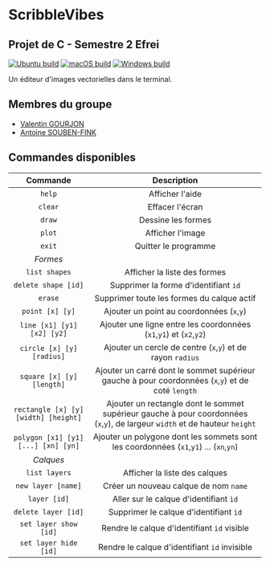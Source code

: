 # ScribbleVibes
## Projet de C - Semestre 2 Efrei

[![Ubuntu build](https://github.com/DocSystem/ScribbleVibes/actions/workflows/cmake-ubuntu.yml/badge.svg)](https://github.com/DocSystem/ProjetTI202/actions/workflows/cmake-ubuntu.yml)
[![macOS build](https://github.com/DocSystem/ScribbleVibes/actions/workflows/cmake-macos.yml/badge.svg)](https://github.com/DocSystem/ProjetTI202/actions/workflows/cmake-macos.yml)
[![Windows build](https://github.com/DocSystem/ScribbleVibes/actions/workflows/cmake-windows.yml/badge.svg)](https://github.com/DocSystem/ProjetTI202/actions/workflows/cmake-windows.yml)

Un éditeur d'images vectorielles dans le terminal.

## Membres du groupe
 - [Valentin GOURJON](https://github.com/GourjonValentin)
 - [Antoine SOUBEN-FINK](https://github.com/DocSystem)

## Commandes disponibles 


|               Commande               |                                                         Description                                                          |
|:------------------------------------:|:----------------------------------------------------------------------------------------------------------------------------:|
|                `help`                |                                                       Afficher l'aide                                                        |
|               `clear`                |                                                       Effacer l'écran                                                        |
|                `draw`                |                                                      Dessine les formes                                                      |
|                `plot`                |                                                       Afficher l'image                                                       |
|                `exit`                |                                                     Quitter le programme                                                     |
|               *Formes*               |                                                                                                                              |
|            `list shapes`             |                                                 Afficher la liste des formes                                                 |
|         `delete shape [id]`          |                                            Supprimer la forme d'identifiant `id`                                             |
|               `erase`                |                                          Supprimer toute les formes du calque actif                                          |
|           `point [x] [y]`            |                                          Ajouter un point au coordonnées (`x`,`y`)                                           |
|      `line [x1] [y1] [x2] [y2]`      |                              Ajouter une ligne entre les coordonnées (`x1`,`y1`) et (`x2`,`y2`)                              |
|      `circle [x] [y] [radius]`       |                                  Ajouter un cercle de centre (`x`,`y`) et de rayon `radius`                                  |
|      `square [x] [y] [length]`       |              Ajouter un carré dont le sommet supérieur gauche à pour coordonnées (`x`,`y`) et de coté  `length`              |
| `rectangle [x] [y] [width] [height]` | Ajouter un rectangle dont le sommet supérieur gauche à pour coordonnées (`x`,`y`), de largeur `width` et de hauteur `height` |
| `polygon [x1] [y1] [...] [xn] [yn]`  |                    Ajouter un polygone dont les sommets sont les coordonnées (`x1`,`y1`) ... (`xn`,`yn`)                     |
|              *Calques*               |                                                                                                                              |
|            `list layers`             |                                                Afficher la liste des calques                                                 |
|          `new layer [name]`          |                                            Créer un nouveau calque de nom `name`                                             |
|             `layer [id]`             |                                            Aller sur le calque d'identifiant `ìd`                                            |
|         `delete layer [id]`          |                                            Supprimer le calque d'identifiant `id`                                            |
|        `set layer show [id]`         |                                         Rendre le calque d'identifiant `id` visible                                          |
|        `set layer hide [id]`         |                                        Rendre le calque d'identifiant `id` invisible                                         |

